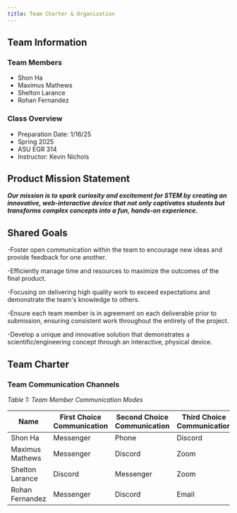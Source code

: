 ```yaml
---
title: Team Charter & Organization
---
```


## Team Information

### Team Members
- Shon Ha
- Maximus Mathews
- Shelton Larance
- Rohan Fernandez

### Class Overview
- Preparation Date: 1/16/25
- Spring 2025
- ASU EGR 314
- Instructor: Kevin Nichols

## Product Mission Statement
**_Our mission is to spark curiosity and excitement for STEM by creating an innovative, web-interactive device that not only captivates students but transforms complex concepts into a fun, hands-on experience._**

## Shared Goals
-Foster open communication within the team to encourage new ideas and provide feedback for one another.

-Efficiently manage time and resources to maximize the outcomes of the final product.

-Focusing on delivering high quality work to exceed expectations and demonstrate the team's knowledge to others.

-Ensure each team member is in agreement on each deliverable prior to submission, ensuring consistent work throughout the entirety of the project.

-Develop a unique and innovative solution that demonstrates a scientific/engineering concept through an interactive, physical device.


## Team Charter

### Team Communication Channels

_Table 1: Team Member Communication Modes_

| Name | First Choice Communication | Second Choice Communication | Third Choice Communication |
| ------------- | ------------- | -------------------------------| ---------------------------|
| Shon Ha  | Messenger | Phone | Discord |
| Maximus Mathews | Messenger  | Discord | Zoom |
| Shelton Larance | Discord | Messenger | Zoom |
| Rohan Fernandez | Messenger | Discord | Email |




